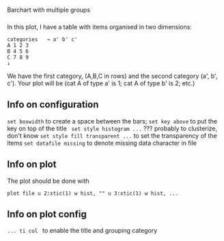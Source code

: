 Barchart with multiple groups
###

In this plot, I have a table with items organised in two dimensions:

```
categories   → a' b' c'
A 1 2 3
B 4 5 6
C 7 8 9
↓ 

```

We have the first category, (A,B,C in rows) and the second category (a', b', c').
Your plot will be (cat A of type a' is 1; cat A of type b' is 2; etc.)


Info on configuration
---

``` set boxwidth ``` to create a space between the bars;
``` set key above ``` to put the key on top of the title
``` set style histogram ...``` ??? probably to clusterize, don't know
``` set style fill transparent ... ``` to set the transparency of the items
``` set datafile missing ``` to denote missing data character in file
 
Info on plot
---

The plot should be done with 

```
plot file u 2:xtic(1) w hist, "" u 3:xtic(1) w hist, ...
```

Info on plot config
---

```... ti col ``` to enable the title and grouping category
